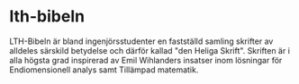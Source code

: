 # lth-bibeln
LTH-Bibeln är bland ingenjörsstudenter en fastställd samling skrifter av alldeles särskild betydelse och därför kallad "den Heliga Skrift". Skriften är i alla högsta grad inspirerad av Emil Wihlanders insatser inom lösningar för Endiomensionell analys samt Tillämpad matematik.
